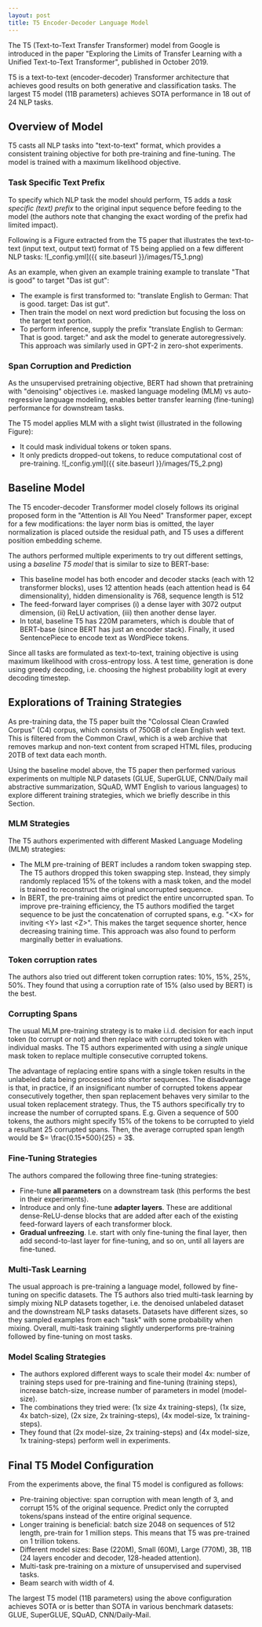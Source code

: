 ```yaml
---
layout: post
title: T5 Encoder-Decoder Language Model
---
```


The T5 (Text-to-Text Transfer Transformer) model from Google is introduced in the paper "Exploring the Limits of Transfer Learning with a Unified Text-to-Text Transformer", published in October 2019. 

T5 is a text-to-text (encoder-decoder) Transformer architecture that achieves good results on both generative and classification tasks. The largest T5 model (11B parameters) achieves SOTA performance in 18 out of 24 NLP tasks.

## Overview of Model
T5 casts all NLP tasks into "text-to-text" format, which provides a consistent training objective for both pre-training and fine-tuning. The model is trained with a maximum likelihood objective. 

### Task Specific Text Prefix
To specify which NLP task the model should perform, T5 adds a *task specific (text) prefix* to the original input sequence before feeding to the model (the authors note that changing the exact wording of the prefix had limited impact). 

Following is a Figure extracted from the T5 paper that illustrates the text-to-text (input text, output text) format of T5 being applied on a few different NLP tasks:
![_config.yml]({{ site.baseurl }}/images/T5_1.png)
   
As an example, when given an example training example to translate "That is good" to target "Das ist gut":
* The example is first transformed to: "translate English to German: That is good. target: Das ist gut". 
* Then train the model on next word prediction but focusing the loss on the target text portion. 
* To perform inference, supply the prefix "translate English to German: That is good. target:" and ask the model to generate autoregressively. This approach was similarly used in GPT-2 in zero-shot experiments.

### Span Corruption and Prediction
As the unsupervised pretraining objective, BERT had shown that pretraining with "denoising" objectives i.e. masked language modeling (MLM) vs auto-regressive language modeling, enables better transfer learning (fine-tuning) performance for downstream tasks. 

The T5 model applies MLM with a slight twist (illustrated in the following Figure): 
* It could mask individual tokens or token spans.
* It only predicts dropped-out tokens, to reduce computational cost of pre-training.
![_config.yml]({{ site.baseurl }}/images/T5_2.png)

## Baseline Model

The T5 encoder-decoder Transformer model closely follows its original proposed form in the "Attention is All You Need" Transformer paper, except for a few modifications: the layer norm bias is omitted, the layer normalization is placed outside the residual path, and T5 uses a different position embedding scheme.

The authors performed multiple experiments to try out different settings, using a *baseline T5 model* that is similar to size to BERT-base:
* This baseline model has both encoder and decoder stacks (each with 12 transformer blocks), uses 12 attention heads (each attention head is 64 dimensionality), hidden dimensionality is 768, sequence length is 512
* The feed-forward layer comprises (i) a dense layer with 3072 output dimension, (ii) ReLU activation, (iii) then another dense layer. 
* In total, baseline T5 has 220M parameters, which is double that of BERT-base (since BERT has just an encoder stack). Finally, it used SentencePiece to encode text as WordPiece tokens.

Since all tasks are formulated as text-to-text, training objective is using maximum likelihood with cross-entropy loss. A test time, generation is done using greedy decoding, i.e. choosing the highest probability logit at every decoding timestep.

## Explorations of Training Strategies
As pre-training data, the T5 paper built the "Colossal Clean Crawled Corpus" (C4) corpus, which consists of 750GB of clean English web text. This is filtered from the Common Crawl, which is a web archive that removes markup and non-text content from scraped HTML files, producing 20TB of text data each month.

Using the baseline model above, the T5 paper then performed various experiments on multiple NLP datasets (GLUE, SuperGLUE, CNN/Daily mail abstractive summarization, SQuAD, WMT English to various languages) to explore different training strategies, which we briefly describe in this Section.

### MLM Strategies
The T5 authors experimented with different Masked Language Modeling (MLM) strategies:
* The MLM pre-training of BERT includes a random token swapping step. The T5 authors dropped this token swapping step. Instead, they simply randomly replaced 15% of the tokens with a mask token, and the model is trained to reconstruct the original uncorrupted sequence. 
* In BERT, the pre-training aims ot predict the entire uncorrupted span. To improve pre-training efficiency, the T5 authors modified the target sequence to be just the concatenation of corrupted spans, e.g. "\<X\> for inviting \<Y\> last \<Z\>". This makes the target sequence shorter, hence decreasing training time. This approach was also found to perform marginally better in evaluations.

### Token corruption rates
The authors also tried out different token corruption rates: 10%, 15%, 25%, 50%. They found that using a corruption rate of 15% (also used by BERT) is the best.

### Corrupting Spans
The usual MLM pre-training strategy is to make i.i.d. decision for each input token (to corrupt or not) and then replace with corrupted token with individual masks. The T5 authors experimented with using a *single* unique mask token to replace multiple consecutive corrupted tokens. 

The advantage of replacing entire spans with a single token results in the unlabeled data being processed into shorter sequences. The disadvantage is that, in practice, if an insignificant number of corrupted tokens appear consecutively together, then span replacement behaves very similar to the usual token replacement strategy. Thus, the T5 authors specifically try to increase the number of corrupted spans. E.g. Given a sequence of 500 tokens, the authors might specify 15% of the tokens to be corrupted to yield a resultant 25 corrupted spans. Then, the average corrupted span length would be $= \frac{0.15*500}{25} = 3$.

### Fine-Tuning Strategies
The authors compared the following three fine-tuning strategies:
* Fine-tune **all parameters** on a downstream task (this performs the best in their experiments).
* Introduce and only fine-tune **adapter layers**. These are additional dense-ReLU-dense blocks that are added after each of the existing feed-forward layers of each transformer block.
* **Gradual unfreezing**. I.e. start with only fine-tuning the final layer, then add second-to-last layer for fine-tuning, and so on, until all layers are fine-tuned.

### Multi-Task Learning
The usual approach is pre-training a language model, followed by fine-tuning on specific datasets. The T5 authors also tried multi-task learning by simply mixing NLP datasets together, i.e. the denoised unlabeled dataset and the downstream NLP tasks datasets. Datasets have different sizes, so they sampled examples from each "task" with some probability when mixing. Overall, multi-task training slightly underperforms pre-training followed by fine-tuning on most tasks.

### Model Scaling Strategies
* The authors explored different ways to scale their model 4x: number of training steps used for pre-training and fine-tuning (training steps), increase batch-size, increase number of parameters in model (model-size). 
* The combinations they tried were: (1x size 4x training-steps), (1x size, 4x batch-size), (2x size, 2x training-steps), (4x model-size, 1x training-steps).
* They found that (2x model-size, 2x training-steps) and (4x model-size, 1x training-steps) perform well in experiments.

## Final T5 Model Configuration

From the experiments above, the final T5 model is configured as follows:
* Pre-training objective: span corruption with mean length of 3, and corrupt 15% of the original sequence. Predict only the corrupted tokens/spans instead of the entire original sequence.
* Longer training is beneficial: batch size 2048 on sequences of 512 length, pre-train for 1 million steps. This means that T5 was pre-trained on 1 trillion tokens.
* Different model sizes: Base (220M), Small (60M), Large (770M), 3B, 11B (24 layers encoder and decoder, 128-headed attention).
* Multi-task pre-training on a mixture of unsupervised and supervised tasks.
* Beam search with width of 4.

The largest T5 model (11B parameters) using the above configuration achieves SOTA or is better than SOTA in various benchmark datasets: GLUE, SuperGLUE, SQuAD, CNN/Daily-Mail. 
